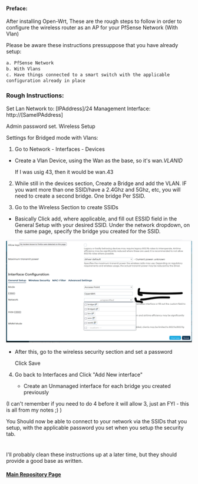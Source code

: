 #### Preface:

After installing Open-Wrt, These are the rough steps to follow in order to configure the wireless router as an AP for your PfSense Network (With Vlan)

Please be aware these instructions pressuppose that you have already setup: 

    a. PfSense Network 
    b. With Vlans 
    c. Have things connected to a smart switch with the applicable configuration already in place
    
### Rough Instructions:

Set Lan Network to: [IPAddress]/24
Management Interface: http://[SameIPAddress]

Admin password set.
Wireless Setup

Settings for Bridged mode with Vlans:

1. Go to Network - Interfaces - Devices 
  
  - Create a Vlan Device, using the Wan as the base, so it's wan.*VLANID*
  
    If I was usig 43, then it would be wan.43
    
2. While still in the devices section, Create a Bridge and add the VLAN. IF you want more than one SSID/have a 2.4Ghz and 5Ghz, etc, you will need to create a second bridge. One bridge Per SSID. 

3. Go to the Wireless Section to create SSIDs
  
  - Basically Click add, where applicable, and fill out ESSID field in the General Setup with your desired SSID. Under the network dropdown, on the same page, specify the bridge you created for the SSID.
  
  <img width="592" alt="5" src="https://github.com/mycroftwilde/portainer_templates/blob/8e2dc4237e17eba91e6a81238eedf9fb450f9b39/Images/Openwrt.png">
  
  - After this, go to the wireless security section and set a password
  
    Click Save
    
4. Go back to Interfaces and Click "Add New interface"    
   
   - Create an Unmanaged interface for each bridge you created previously 

(I can't remember if you need to do 4 before it will allow 3, just an FYI - this is all from my notes ;) ) 

You Should now be able to connect to your network via the SSIDs that you setup, with the applicable password you set when you setup the security tab. 

#

I'll probably clean these instructions up at a later time, but they should provide a good base as written. 

#### [Main Repository Page](https://github.com/mycroftwilde/portainer_templates)    
